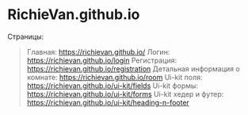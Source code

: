 # RichieVan.github.io
Страницы:
>Главная: https://richievan.github.io/
>Логин: https://richievan.github.io/login
>Регистрация: https://richievan.github.io/registration
>Детальная информация о комнате: https://richievan.github.io/room
>Ui-kit поля: https://richievan.github.io/ui-kit/fields
>Ui-kit формы: https://richievan.github.io/ui-kit/forms
>Ui-kit хедер и футер: https://richievan.github.io/ui-kit/heading-n-footer
